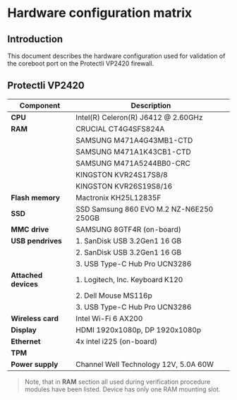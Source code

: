 # Hardware configuration matrix

## Introduction

This document describes the hardware configuration used for validation of the
coreboot port on the Protectli VP2420 firewall.

## Protectli VP2420

| Component              | Description                                              |
|------------------------|----------------------------------------------------------|
| **CPU**                | Intel(R) Celeron(R) J6412 @ 2.60GHz                      |
| **RAM**                | CRUCIAL CT4G4SFS824A                                     |
|                        | SAMSUNG M471A4G43MB1-CTD                                 |
|                        | SAMSUNG M471A1K43CB1-CTD                                 |
|                        | SAMSUNG M471A5244BB0-CRC                                 |
|                        | KINGSTON KVR24S17S8/8                                    |
|                        | KINGSTON KVR26S19S8/16                                   |
| **Flash memory**       | Mactronix KH25L12835F                                    |
| **SSD**                | SSD Samsung 860 EVO M.2 NZ-N6E250 250GB                  |
| **MMC drive**          | SAMSUNG 8GTF4R (on-board)                                |
| **USB pendrives**      | 1. SanDisk USB 3.2Gen1 16 GB                             |
|                        | 2. SanDisk USB 3.2Gen1 16 GB                             |
|                        | 3. USB Type-C Hub Pro UCN3286                            |
| **Attached devices**   | 1. Logitech, Inc. Keyboard K120                          |
|                        | 2. Dell Mouse MS116p                                     |
|                        | 3. USB Type-C Hub Pro UCN3286                            |
| **Wireless card**      | Intel Wi-Fi 6 AX200                                      |
| **Display**            | HDMI 1920x1080p, DP 1920x1080p                           |
| **Ethernet**           | 4x intel i225 (on-board)                                 |
| **TPM**                |                                                          |
| **Power supply**       | Channel Well Technology 12V, 5.0A 60W                    |

> Note, that in **RAM** section all used during verification procedure modules
> have been listed. Device has only one RAM mounting slot.
